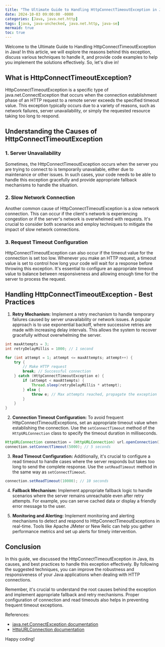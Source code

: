 ```yaml
---
title: "The Ultimate Guide to Handling HttpConnectTimeoutException in Java"
date: 2024-10-03 09:00:00 -0000
categories: [Java, java.net.http]
tags: [java, java-unchecked, java.net.http, java-se]
mermaid: true
toc: true
---
```



Welcome to the Ultimate Guide to Handling HttpConnectTimeoutException in Java! In this article, we will explore the reasons behind this exception, discuss various techniques to handle it, and provide code examples to help you implement the solutions effectively. So, let's dive in!

## What is HttpConnectTimeoutException?

HttpConnectTimeoutException is a specific type of java.net.ConnectException that occurs when the connection establishment phase of an HTTP request to a remote server exceeds the specified timeout value. This exception typically occurs due to a variety of reasons, such as network failures, server unavailability, or simply the requested resource taking too long to respond.

## Understanding the Causes of HttpConnectTimeoutException

### 1. Server Unavailability

Sometimes, the HttpConnectTimeoutException occurs when the server you are trying to connect to is temporarily unavailable, either due to maintenance or other issues. In such cases, your code needs to be able to handle this exception gracefully and provide appropriate fallback mechanisms to handle the situation.

### 2. Slow Network Connection

Another common cause of HttpConnectTimeoutException is a slow network connection. This can occur if the client's network is experiencing congestion or if the server's network is overwhelmed with requests. It's crucial to consider both scenarios and employ techniques to mitigate the impact of slow network connections.

### 3. Request Timeout Configuration

HttpConnectTimeoutException can also occur if the timeout value for the connection is set too low. Whenever you make an HTTP request, a timeout value is set to control how long your code will wait for a response before throwing this exception. It's essential to configure an appropriate timeout value to balance between responsiveness and allowing enough time for the server to process the request.

## Handling HttpConnectTimeoutException - Best Practices

1. **Retry Mechanism:** Implement a retry mechanism to handle temporary failures caused by server unavailability or network issues. A popular approach is to use exponential backoff, where successive retries are made with increasing delay intervals. This allows the system to recover gracefully without overwhelming the server.

```java
int maxAttempts = 3;
int retryDelayMillis = 1000; // 1 second

for (int attempt = 1; attempt <= maxAttempts; attempt++) {
    try {
        // Make HTTP request
        break; // Successful connection
    } catch (HttpConnectTimeoutException e) {
        if (attempt < maxAttempts) {
            Thread.sleep(retryDelayMillis * attempt);
        } else {
            throw e; // Max attempts reached, propagate the exception
        }
    }
}
```

2. **Connection Timeout Configuration:** To avoid frequent HttpConnectTimeoutExceptions, set an appropriate timeout value when establishing the connection. Use the `setConnectTimeout` method of the `HttpURLConnection` class to specify the timeout duration in milliseconds.

```java
HttpURLConnection connection = (HttpURLConnection) url.openConnection();
connection.setConnectTimeout(5000); // 5 seconds
```

3. **Read Timeout Configuration:** Additionally, it's crucial to configure a read timeout to handle cases where the server responds but takes too long to send the complete response. Use the `setReadTimeout` method in the same way as `setConnectTimeout`.

```java
connection.setReadTimeout(10000); // 10 seconds
```

4. **Fallback Mechanism:** Implement appropriate fallback logic to handle scenarios where the server remains unreachable even after retry attempts. For example, you can serve cached data or display a friendly error message to the user.

5. **Monitoring and Alerting:** Implement monitoring and alerting mechanisms to detect and respond to HttpConnectTimeoutExceptions in real-time. Tools like Apache JMeter or New Relic can help you gather performance metrics and set up alerts for timely intervention.

## Conclusion

In this guide, we discussed the HttpConnectTimeoutException in Java, its causes, and best practices to handle this exception effectively. By following the suggested techniques, you can improve the robustness and responsiveness of your Java applications when dealing with HTTP connections.

Remember, it's crucial to understand the root causes behind the exception and implement appropriate fallback and retry mechanisms. Proper configuration of connection and read timeouts also helps in preventing frequent timeout exceptions.

References:

- [java.net.ConnectException documentation](https://docs.oracle.com/en/java/javase/11/docs/api/java.base/java/net/ConnectException.html)
- [HttpURLConnection documentation](https://docs.oracle.com/en/java/javase/11/docs/api/java.base/java/net/HttpURLConnection.html)

Happy coding!
